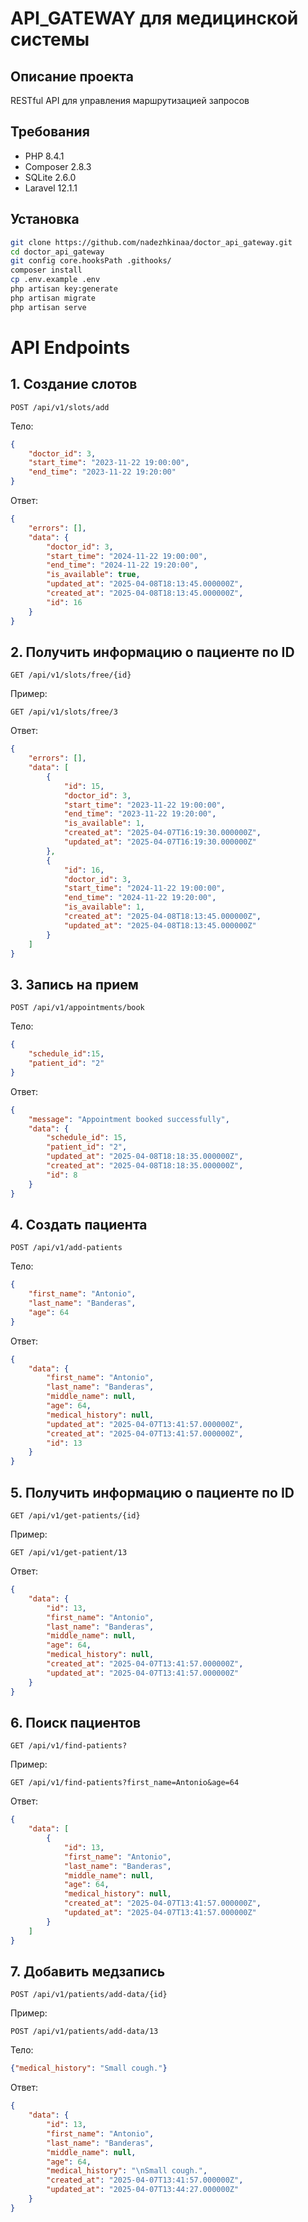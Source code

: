 
# API_GATEWAY для медицинской системы

## Описание проекта
RESTful API для управления маршрутизацией запросов

## Требования
- PHP 8.4.1
- Composer 2.8.3
- SQLite 2.6.0
- Laravel 12.1.1
  
## Установка
```bash
git clone https://github.com/nadezhkinaa/doctor_api_gateway.git
cd doctor_api_gateway
git config core.hooksPath .githooks/
composer install
cp .env.example .env
php artisan key:generate
php artisan migrate
php artisan serve
```

# API Endpoints
## 1. Создание слотов
```POST /api/v1/slots/add```

Тело:

```json
{
    "doctor_id": 3,
    "start_time": "2023-11-22 19:00:00",
    "end_time": "2023-11-22 19:20:00"
}
```
Ответ:
```json
{
    "errors": [],
    "data": {
        "doctor_id": 3,
        "start_time": "2024-11-22 19:00:00",
        "end_time": "2024-11-22 19:20:00",
        "is_available": true,
        "updated_at": "2025-04-08T18:13:45.000000Z",
        "created_at": "2025-04-08T18:13:45.000000Z",
        "id": 16
    }
}
```
## 2. Получить информацию о пациенте по ID

```GET /api/v1/slots/free/{id}```

Пример:

```GET /api/v1/slots/free/3```

Ответ:
```json
{
    "errors": [],
    "data": [
        {
            "id": 15,
            "doctor_id": 3,
            "start_time": "2023-11-22 19:00:00",
            "end_time": "2023-11-22 19:20:00",
            "is_available": 1,
            "created_at": "2025-04-07T16:19:30.000000Z",
            "updated_at": "2025-04-07T16:19:30.000000Z"
        },
        {
            "id": 16,
            "doctor_id": 3,
            "start_time": "2024-11-22 19:00:00",
            "end_time": "2024-11-22 19:20:00",
            "is_available": 1,
            "created_at": "2025-04-08T18:13:45.000000Z",
            "updated_at": "2025-04-08T18:13:45.000000Z"
        }
    ]
}
```
## 3. Запись на прием

```POST /api/v1/appointments/book```

Тело:

```json
{
    "schedule_id":15,
    "patient_id": "2"
}
```

Ответ:

```json
{
    "message": "Appointment booked successfully",
    "data": {
        "schedule_id": 15,
        "patient_id": "2",
        "updated_at": "2025-04-08T18:18:35.000000Z",
        "created_at": "2025-04-08T18:18:35.000000Z",
        "id": 8
    }
}
```
## 4. Создать пациента
```POST /api/v1/add-patients```

Тело:

```json
{
    "first_name": "Antonio",
    "last_name": "Banderas",
    "age": 64
}
```
Ответ:
```json
{
    "data": {
        "first_name": "Antonio",
        "last_name": "Banderas",
        "middle_name": null,
        "age": 64,
        "medical_history": null,
        "updated_at": "2025-04-07T13:41:57.000000Z",
        "created_at": "2025-04-07T13:41:57.000000Z",
        "id": 13
    }
}
```
## 5. Получить информацию о пациенте по ID

```GET /api/v1/get-patients/{id}```

Пример:

```GET /api/v1/get-patient/13```

Ответ:
```json
{
    "data": {
        "id": 13,
        "first_name": "Antonio",
        "last_name": "Banderas",
        "middle_name": null,
        "age": 64,
        "medical_history": null,
        "created_at": "2025-04-07T13:41:57.000000Z",
        "updated_at": "2025-04-07T13:41:57.000000Z"
    }
}
```
## 6. Поиск пациентов

```GET /api/v1/find-patients?```

Пример:

```GET /api/v1/find-patients?first_name=Antonio&age=64```

Ответ:

```json
{
    "data": [
        {
            "id": 13,
            "first_name": "Antonio",
            "last_name": "Banderas",
            "middle_name": null,
            "age": 64,
            "medical_history": null,
            "created_at": "2025-04-07T13:41:57.000000Z",
            "updated_at": "2025-04-07T13:41:57.000000Z"
        }
    ]
}
```
## 7. Добавить медзапись

```POST /api/v1/patients/add-data/{id}```

Пример:

```POST /api/v1/patients/add-data/13```

Тело:

```json
{"medical_history": "Small cough."}
```
Ответ:

```json
{
    "data": {
        "id": 13,
        "first_name": "Antonio",
        "last_name": "Banderas",
        "middle_name": null,
        "age": 64,
        "medical_history": "\nSmall cough.",
        "created_at": "2025-04-07T13:41:57.000000Z",
        "updated_at": "2025-04-07T13:44:27.000000Z"
    }
}

```
